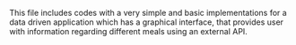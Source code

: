 This file includes codes with a very simple and basic implementations for a data driven application which has a graphical interface, that provides user with information regarding different meals using an external API.
